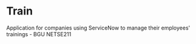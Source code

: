 # Train
Application for companies using ServiceNow to manage their employees' trainings - BGU NETSE211
